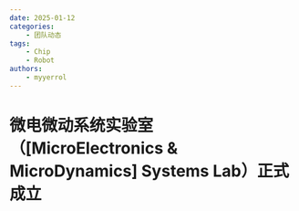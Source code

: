 ```yaml
---
date: 2025-01-12
categories:
    - 团队动态
tags:
    - Chip
    - Robot
authors:
    - myyerrol
---
```


# 微电微动系统实验室（[MicroElectronics & MicroDynamics] Systems Lab）正式成立

<!-- more -->
